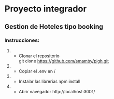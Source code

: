 # Proyecto integrador
## Gestion de Hoteles tipo booking  

### Instrucciones:  
1)  - Clonar el repositorio  
git clone https://github.com/smamby/pigh.git  
   
2)  - Copiar el .env en /  
   
3)  - Instalar las librerias
npm install  
   
4)  - Abrir navegador
http://localhost:3001/
